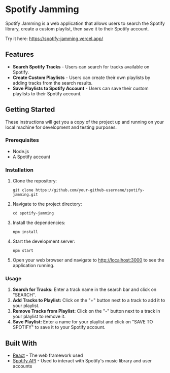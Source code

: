 # Spotify Jamming

Spotify Jamming is a web application that allows users to search the Spotify library, create a custom playlist, then save it to their Spotify account.

Try it here: https://spotify-jamming.vercel.app/

## Features

- **Search Spotify Tracks** - Users can search for tracks available on Spotify.
- **Create Custom Playlists** - Users can create their own playlists by adding tracks from the search results.
- **Save Playlists to Spotify Account** - Users can save their custom playlists to their Spotify account.

## Getting Started

These instructions will get you a copy of the project up and running on your local machine for development and testing purposes.

### Prerequisites

- Node.js
- A Spotify account

### Installation

1. Clone the repository:
    ```
    git clone https://github.com/your-github-username/spotify-jamming.git
    ```

2. Navigate to the project directory:
    ```
    cd spotify-jamming
    ```

3. Install the dependencies:
    ```
    npm install
    ```

4. Start the development server:
    ```
    npm start
    ```

5. Open your web browser and navigate to [http://localhost:3000](http://localhost:3000) to see the application running.

### Usage

1. **Search for Tracks:** Enter a track name in the search bar and click on "SEARCH".
2. **Add Tracks to Playlist:** Click on the "+" button next to a track to add it to your playlist.
3. **Remove Tracks from Playlist:** Click on the "-" button next to a track in your playlist to remove it.
4. **Save Playlist:** Enter a name for your playlist and click on "SAVE TO SPOTIFY" to save it to your Spotify account.

## Built With

- [React](https://reactjs.org/) - The web framework used
- [Spotify API](https://developer.spotify.com/documentation/web-api/) - Used to interact with Spotify's music library and user accounts


